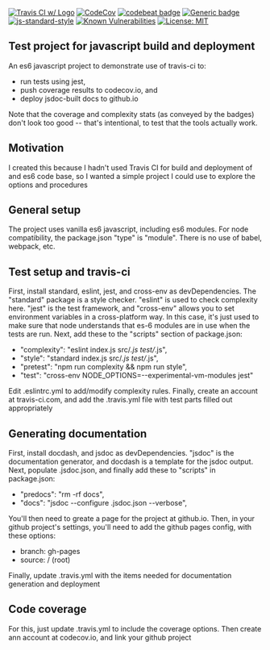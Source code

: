 [![Travis CI w/ Logo](https://travis-ci.org/billmoser/test-project.svg?branch=main)](https://travis-ci.org/billmoser/test-project)
[![CodeCov](https://codecov.io/gh/billmoser/test-project/branch/main/graph/badge.svg)](https://codecov.io/gh/billmoser/test-project)
[![codebeat badge](https://codebeat.co/badges/11522fef-973b-41d8-b1ea-70da1c3cb292)](https://codebeat.co/projects/github-com-billmoser-test-project-main)
[![Generic badge](https://img.shields.io/badge/docs-GHpages-blue.svg)](https://billmoser.github.io/test-project/)
[![js-standard-style](https://img.shields.io/badge/code%20style-standard-brightgreen.svg?style=flat)](https://github.com/feross/standard)
[![Known Vulnerabilities](https://snyk.io/test/github/billmoser/test-project/badge.svg?targetFile=package.json)](https://snyk.io/test/github/billmoser/test-project?targetFile=package.json)
[![License: MIT](https://img.shields.io/badge/License-MIT-blue.svg)](https://opensource.org/licenses/MIT)

## Test project for javascript build and deployment
An es6 javascript project to demonstrate use of travis-ci to: 
- run tests using jest,
- push coverage results to codecov.io, and
- deploy jsdoc-built docs to github.io

Note that the coverage and complexity stats (as conveyed by the badges) don't look too good -- that's intentional, to test that the tools actually work.

## Motivation
I created this because I hadn't used Travis CI for build and deployment of and es6 code base, so I wanted a simple project I could use to explore the options and procedures

## General setup
The project uses vanilla es6 javascript, including es6 modules.  For node compatibility, the
package.json "type" is "module".  There is no use of babel, webpack, etc.

## Test setup and travis-ci
First, install standard, eslint, jest, and cross-env as devDependencies.  The "standard" package is a style checker.  "eslint" is used to check complexity here.  "jest" is the test framework, and "cross-env" allows you to set environment variables
in a cross-platform way.  In this case, it's just used to make sure that node understands that es-6
modules are in use when the tests are run.  Next, add these to the "scripts" section of package.json:
 - "complexity": "eslint index.js src/*.js test/*.js",
 - "style": "standard index.js src/*.js test/*.js",
 - "pretest": "npm run complexity && npm run style",
 - "test": "cross-env NODE_OPTIONS=--experimental-vm-modules jest"
 
 Edit .eslintrc.yml to add/modify complexity rules.  Finally, create an account at travis-ci.com, and add the .travis.yml file with test parts filled out appropriately

## Generating documentation
First, install docdash, and jsdoc as devDependencies.  "jsdoc" is the documentation generator, and
docdash is a template for the jsdoc output. Next, populate .jsdoc.json, and finally add these to
"scripts" in package.json:
  - "predocs": "rm -rf docs",
  - "docs": "jsdoc --configure .jsdoc.json --verbose",

You'll then need to greate a page for the project at github.io.  Then, in your github project's settings, you'll need to add the github pages config, with these options:
 - branch: gh-pages
 - source: / (root)

 Finally, update .travis.yml with the items needed for documentation generation and deployment

## Code coverage
For this, just update .travis.yml to include the coverage options.  Then create ann account at codecov.io, and link your github project

